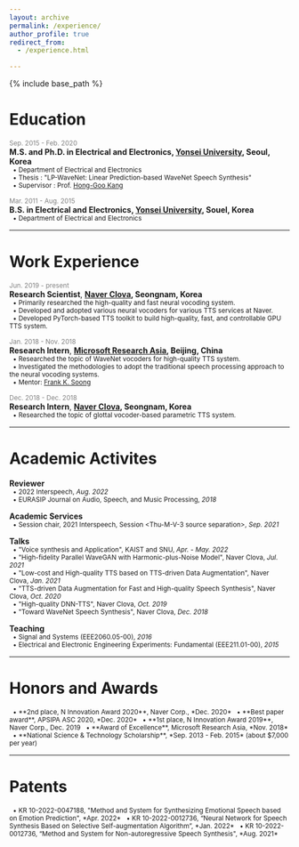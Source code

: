 ```yaml
---
layout: archive
permalink: /experience/
author_profile: true
redirect_from: 
  - /experience.html

---
```


{% include base_path %}

# Education
<span style="color:gray"><small>Sep. 2015 - Feb. 2020</small></span>  
**M.S. and Ph.D. in Electrical and Electronics, [Yonsei University](https://www.yonsei.ac.kr/en_sc/index.jsp), Seoul, Korea**  
<small>
  &nbsp;&nbsp;&bull; Department of Electrical and Electronics  
  &nbsp;&nbsp;&bull; Thesis : "LP-WaveNet: Linear Prediction-based WaveNet Speech Synthesis"  
  &nbsp;&nbsp;&bull; Supervisor : Prof. [Hong-Goo Kang](http://dsp.yonsei.ac.kr/)  
</small>

<span style="color:gray"><small>Mar. 2011 - Aug. 2015</small></span>  
**B.S. in Electrical and Electronics, [Yonsei University](https://www.yonsei.ac.kr/en_sc/index.jsp), Souel, Korea**  
<small>
   &nbsp;&nbsp;&bull; Department of Electrical and Electronics  
</small>

***
# Work Experience
<span style="color:gray"><small>Jun. 2019 - present</small></span>  
**Research Scientist**, **[Naver Clova](https://clova.ai/ko/), Seongnam, Korea**  
<small>
  &nbsp;&nbsp;&bull; Primarily researched the high-quality and fast neural vocoding system.  
  &nbsp;&nbsp;&bull; Developed and adopted various neural vocoders for various TTS services at Naver.  
  &nbsp;&nbsp;&bull; Developed PyTorch-based TTS toolkit to build high-quality, fast, and controllable GPU TTS system.  
</small>

<span style="color:gray"><small>Jan. 2018 - Nov. 2018</small></span>  
**Research Intern**, **[Microsoft Research Asia](https://www.microsoft.com/en-us/research/lab/microsoft-research-asia/), Beijing, China**  
<small>
  &nbsp;&nbsp;&bull; Researched the topic of WaveNet vocoders for high-quality TTS system.  
  &nbsp;&nbsp;&bull; Investigated the methodologies to adopt the traditional speech processing approach to the neural vocoding systems.  
  &nbsp;&nbsp;&bull; Mentor: [Frank K. Soong](https://www.researchgate.net/profile/Frank-Soong)  
</small>

<span style="color:gray"><small>Dec. 2018 - Dec. 2018</small></span>  
**Research Intern**, **[Naver Clova](https://clova.ai/ko/), Seongnam, Korea**   
<small>
  &nbsp;&nbsp;&bull; Researched the topic of glottal vocoder-based parametric TTS system.  
</small>

***
# Academic Activites
**Reviewer**  
<small>
  &nbsp;&nbsp;&bull; 2022 Interspeech, *Aug. 2022*  
  &nbsp;&nbsp;&bull; EURASIP Journal on Audio, Speech, and Music Processing, *2018*  
</small>

**Academic Services**  
<small>
  &nbsp;&nbsp;&bull; Session chair, 2021 Interspeech, Session \<Thu-M-V-3 source separation\>, *Sep. 2021*  
</small>

**Talks**  
<small>
  &nbsp;&nbsp;&bull; "Voice synthesis and Application", KAIST and SNU, *Apr. - May. 2022*  
  &nbsp;&nbsp;&bull; "High-fidelity Parallel WaveGAN with Harmonic-plus-Noise Model", Naver Clova, *Jul. 2021*  
  &nbsp;&nbsp;&bull; "Low-cost and High-quality TTS based on TTS-driven Data Augmentation", Naver Clova, *Jan. 2021*  
  &nbsp;&nbsp;&bull; "TTS-driven Data Augmentation for Fast and High-quality Speech Synthesis", Naver Clova, *Oct. 2020*  
  &nbsp;&nbsp;&bull; "High-quality DNN-TTS", Naver Clova, *Oct. 2019*  
  &nbsp;&nbsp;&bull; "Toward WaveNet Speech Synthesis", Naver Clova, *Dec. 2018*  
</small>

**Teaching**  
<small>
  &nbsp;&nbsp;&bull; Signal and Systems (EEE2060.05-00), *2016*  
  &nbsp;&nbsp;&bull; Electrical and Electronic Engineering Experiments: Fundamental (EEE211.01-00), *2015*  
</small>

***
# Honors and Awards
<small>
  &nbsp;&nbsp;&bull; **2nd place, N Innovation Award 2020**, Naver Corp., *Dec. 2020*  
  &nbsp;&nbsp;&bull; **Best paper award**, APSIPA ASC 2020, *Dec. 2020*  
  &nbsp;&nbsp;&bull; **1st place, N Innovation Award 2019**, Naver Corp., Dec. 2019  
  &nbsp;&nbsp;&bull; **Award of Excellence**, Microsoft Research Asia, *Nov. 2018*  
  &nbsp;&nbsp;&bull; **National Science & Technology Scholarship**, *Sep. 2013 - Feb. 2015* (about $7,000 per year)  
</small>

***
# Patents
<small>
  &nbsp;&nbsp;&bull; KR 10-2022-0047188, "Method and System for Synthesizing Emotional Speech based on Emotion Prediction", *Apr. 2022*  
  &nbsp;&nbsp;&bull; KR 10-2022-0012736, “Neural Network for Speech Synthesis Based on Selective Self-augmentation Algorithm”, *Jan. 2022*  
  &nbsp;&nbsp;&bull; KR 10-2022-0012736, “Method and System for Non-autoregressive Speech Synthesis", *Aug. 2021*  
</small>